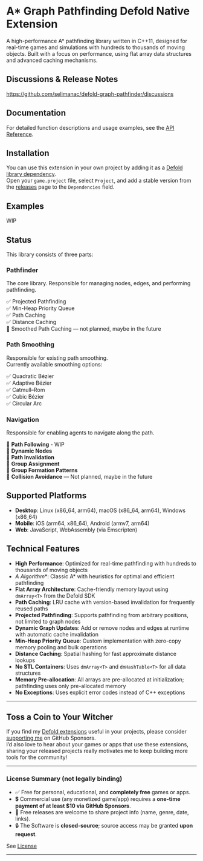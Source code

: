 
# A* Graph Pathfinding Defold Native Extension

A high-performance A* pathfinding library written in C++11, designed for real-time games and simulations with hundreds to thousands of moving objects. Built with a focus on performance, using flat array data structures and advanced caching mechanisms.


## Discussions & Release Notes

https://github.com/selimanac/defold-graph-pathfinder/discussions  

## Documentation

For detailed function descriptions and usage examples, see the [API Reference](./API.md).

## Installation

You can use this extension in your own project by adding it as a [Defold library dependency](https://defold.com/manuals/libraries/#setting-up-library-dependencies).  
Open your `game.project` file, select `Project`, and add a stable version from the [releases](./releases) page to the `Dependencies` field.

## Examples

WIP

## Status

This library consists of three parts:

### Pathfinder

The core library. Responsible for managing nodes, edges, and performing pathfinding.

✅ Projected Pathfinding  
✅ Min-Heap Priority Queue  
✅ Path Caching  
✅ Distance Caching  
🚧 Smoothed Path Caching — not planned, maybe in the future  

### Path Smoothing

Responsible for existing path smoothing.  
Currently available smoothing options:  

✅ Quadratic Bézier  
✅ Adaptive Bézier  
✅ Catmull–Rom  
✅ Cubic Bézier  
✅ Circular Arc

### Navigation

Responsible for enabling agents to navigate along the path.

🚧 **Path Following** - WIP  
🚧 **Dynamic Nodes**  
🚧 **Path Invalidation**  
🚧 **Group Assignment**  
🚧 **Group Formation Patterns**  
🚧 **Collision Avoidance** — Not planned, maybe in the future



## Supported Platforms

- **Desktop**: Linux (x86_64, arm64), macOS (x86_64, arm64), Windows (x86_64)
- **Mobile**: iOS (arm64, x86_64), Android (armv7, arm64)
- **Web**: JavaScript, WebAssembly (via Emscripten)

## Technical Features

- **High Performance**: Optimized for real-time pathfinding with hundreds to thousands of moving objects  
- **A* Algorithm**: Classic A* with heuristics for optimal and efficient pathfinding  
- **Flat Array Architecture**: Cache-friendly memory layout using `dmArray<T>` from the Defold SDK  
- **Path Caching**: LRU cache with version-based invalidation for frequently reused paths  
- **Projected Pathfinding**: Supports pathfinding from arbitrary positions, not limited to graph nodes  
- **Dynamic Graph Updates**: Add or remove nodes and edges at runtime with automatic cache invalidation  
- **Min-Heap Priority Queue**: Custom implementation with zero-copy memory pooling and bulk operations  
- **Distance Caching**: Spatial hashing for fast approximate distance lookups  
- **No STL Containers**: Uses `dmArray<T>` and `dmHashTable<T>` for all data structures  
- **Memory Pre-allocation**: All arrays are pre-allocated at initialization; pathfinding uses only pre-allocated memory  
- **No Exceptions**: Uses explicit error codes instead of C++ exceptions


---

## Toss a Coin to Your Witcher

If you find my [Defold extensions](https://github.com/selimanac) useful in your projects, please consider [supporting me](https://github.com/sponsors/selimanac) on GitHub Sponsors.  
I’d also love to hear about your games or apps that use these extensions, sharing your released projects really motivates me to keep building more tools for the community!

---

### License Summary (not legally binding)

- ✅ Free for personal, educational, and **completely free** games or apps.  
- 💲 Commercial use (any monetized game/app) requires a **one-time payment of at least $10 via GitHub Sponsors**.  
- 📩 Free releases are welcome to share project info (name, genre, date, links).  
- 🔒 The Software is **closed-source**; source access may be granted **upon request**.

See  [License](./LICENSE.md)

---


